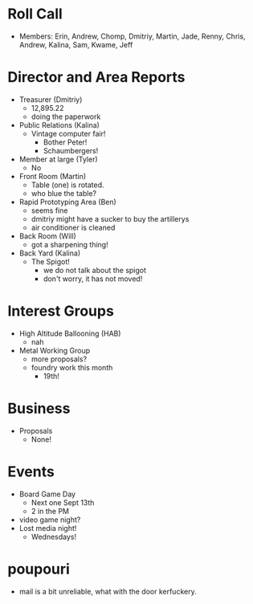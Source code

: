 # Roll Call
- Members: Erin, Andrew, Chomp, Dmitriy, Martin, Jade, Renny, Chris, Andrew, Kalina, Sam, Kwame, Jeff
# Director and Area Reports

- Treasurer (Dmitriy)
  - 12,895.22
  - doing the paperwork
- Public Relations (Kalina)
  - Vintage computer fair!
    - Bother Peter!
    - Schaumbergers!
- Member at large (Tyler)
  - No
- Front Room (Martin)
  - Table (one) is rotated.
  - who blue the table?
- Rapid Prototyping Area (Ben)
  - seems fine
  - dmitriy might have a sucker to buy the artillerys
  - air conditioner is cleaned
- Back Room (Will)
  - got a sharpening thing!
- Back Yard (Kalina)
  - The Spigot!
    - we do not talk about the spigot
    - don't worry, it has not moved!
# Interest Groups

- High Altitude Ballooning (HAB)
  - nah
- Metal Working Group
  - more proposals?
  - foundry work this month
    - 19th!

# Business
- Proposals
  - None!
    
# Events
- Board Game Day 
  - Next one Sept 13th
  - 2 in the PM
- video game night?
- Lost media night!
  - Wednesdays!
# poupouri
- mail is a bit unreliable, what with the door kerfuckery.

